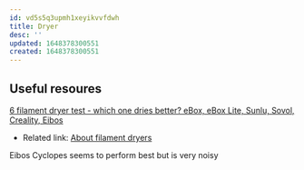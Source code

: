 ```yaml
---
id: vd5s5q3upmh1xeyikvvfdwh
title: Dryer
desc: ''
updated: 1648378300551
created: 1648378300551
---
```



## Useful resoures

[6 filament dryer test - which one dries better? eBox, eBox Lite, Sunlu, Sovol, Creality, Eibos](https://www.youtube.com/watch?v=6VB-pEvSed4&t=543s)

- Related link: [About filament dryers](https://www.mytechfun.com/filament-dryers)

Eibos Cyclopes seems to perform best but is very noisy